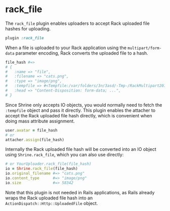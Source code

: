 # rack_file

The `rack_file` plugin enables uploaders to accept Rack uploaded file hashes
for uploading.

```rb
plugin :rack_file
```

When a file is uploaded to your Rack application using the
`multipart/form-data` parameter encoding, Rack converts the uploaded file to a
hash.

```rb
file_hash #=>
# {
#   :name => "file",
#   :filename => "cats.png",
#   :type => "image/png",
#   :tempfile => #<Tempfile:/var/folders/3n/3asd/-Tmp-/RackMultipart201-1476-nfw2-0>,
#   :head => "Content-Disposition: form-data; ...",
# }
```

Since Shrine only accepts IO objects, you would normally need to fetch the
`:tempfile` object and pass it directly. This plugin enables the attacher to
accept the Rack uploaded file hash directly, which is convenient when doing
mass attribute assignment.

```rb
user.avatar = file_hash
# or
attacher.assign(file_hash)
```

Internally the Rack uploaded file hash will be converted into an IO object
using `Shrine.rack_file`, which you can also use directly:

```rb
# or YourUploader.rack_file(file_hash)
io = Shrine.rack_file(file_hash)
io.original_filename #=> "cats.png"
io.content_type      #=> "image/png"
io.size              #=> 58342
```

Note that this plugin is not needed in Rails applications, as Rails already
wraps the Rack uploaded file hash into an `ActionDispatch::Http::UploadedFile`
object.
